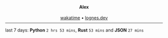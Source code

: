 <h4 align="center">
    Alex
</h4>

<div align="center">
    <a href="https://wakatime.com/@lognes">wakatime</a>
    <span>&bull;</span>
    <a href="https://lognes.dev">lognes.dev</a>
</div>

<hr style="margin-bottom: 0.5rem;margin-top: 0.5rem;"/>

<!--The rest goes down here-->

<p align="center">
  <div style="max-width:32rem">
    last 7 days: <strong>Python</strong> <code>2 hrs 53 mins</code>,  <strong>Rust</strong> <code>53 mins</code> and <strong>JSON</strong> <code>27 mins</code>
  </div>
</p>

